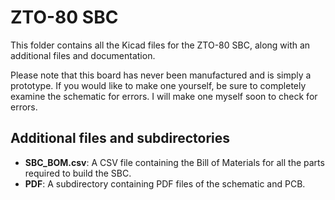 # ZTO-80 SBC
This folder contains all the Kicad files for the ZTO-80 SBC, along with an additional files and documentation.

Please note that this board has never been manufactured and is simply a prototype. If you would like to make one yourself, be sure to completely examine the schematic for errors. I will make one myself soon to check for errors.

## Additional files and subdirectories
- **SBC_BOM.csv**: A CSV file containing the Bill of Materials for all the parts required to build the SBC.
- **PDF**: A subdirectory containing PDF files of the schematic and PCB.
